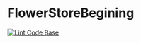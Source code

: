 # FlowerStoreBegining
[![Lint Code Base](https://github.com/Arsenii6666/FlowerStoreBegining/actions/workflows/main.yml/badge.svg)](https://github.com/Arsenii6666/FlowerStoreBegining/actions/workflows/main.yml)
